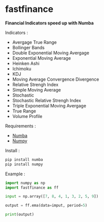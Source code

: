 # fastfinance
**Financial Indicators speed up with Numba**

Indicators :
- Avergage True Range
- Bollinger Bands
- Double Exponential Moving Avergage
- Exponential Moving Average
- Heinken Ashi
- Ichimoku
- KDJ
- Moving Average Convergence Divergence
- Relative Strengh Index
- Simple Moving Average
- Stochastic
- Stochastic Relative Strengh Index
- Triple Exponential Moving Avergage
- True Range
- Volume Profile

Requirements :
- [Numba](https://github.com/numba/numba)
- [Numpy](https://github.com/numpy/numpy)

Install :
```python
pip install numba
pip install numpy
```

Example :
```python
import numpy as np
import fastfinance as ff

input = np.array([7, 8, 4, 1, 3, 2, 5, 9])

output = ff.ema(data=imput, period=5)

print(output)
```
